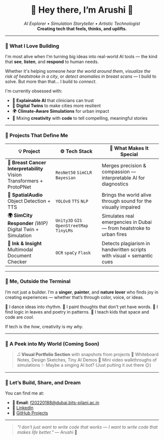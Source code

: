 <h1 align="center">🌻 Hey there, I’m Arushi 🌻</h1>
<p align="center">
  <em>AI Explorer • Simulation Storyteller • Artistic Technologist</em><br>
  <strong>Creating tech that feels, thinks, and uplifts.</strong>
</p>

---

### 🌸 What I Love Building

I'm most alive when I'm turning big ideas into real-world AI tools — the kind that **see**, **listen**, and **respond** to human needs.

Whether it's helping someone *hear the world around them*, *visualize the risk of heatstroke in a city*, or *detect anomalies in breast scans* — I build to solve. But more than that... I build to *connect*.

I'm currently obsessed with:

* 🤖 **Explainable AI** that clinicians can trust
* 🌆 **Digital Twins** to make cities more resilient
* 🌍 **Climate-Aware Simulations** for urban impact
* 🎨 Mixing **creativity** with **code** to tell compelling, meaningful stories

---

### 🌼 Projects That Define Me

| 💡 Project                                                                 | ⚙️ Tech Stack                                   | 🎈 What Makes It Special                                              |
| -------------------------------------------------------------------------- | ----------------------------------------------- | --------------------------------------------------------------------- |
| **🎀 Breast Cancer Interpretability** <br> Vision Transformers + ProtoPNet | `ResNet50` `SimCLR` `Bayesian`                  | Merges precision & compassion — interpretable AI for diagnostics      |
| **🌺 SpatialAudio** <br> Object Detection + TTS                            | `YOLOv8` `TTS` `NLP`                            | Brings the world alive through sound for the visually impaired        |
| **🌍 SimCity Responder** *(WIP)* <br> Digital Twin + Simulation            | `Unity3D` `GIS` `OpenStreetMap` `TinyLMs` | Simulates real emergencies in Dubai — from heatstroke to urban fires  |
| **📄 Ink & Insight** <br> Multimodal Document Checker                      | `OCR` `spaCy` `Flask`                           | Detects plagiarism in handwritten scripts with visual + semantic cues |

---

### 🪷 Me, Outside the Terminal

I’m not just a builder.
I’m a **singer**, **painter**, and **nature lover** who finds joy in creating experiences — whether that’s through color, voice, or ideas.

💃 I dance ideas into rhythm.
🎨 I paint thoughts that don't yet have words.
🌿 I find logic in leaves and poetry in patterns.
🔭 I teach kids that space and code are *cool*.

If tech is the *how*, creativity is my *why*.

---

### 🎈 A Peek into My World (Coming Soon)

> 🎜️ **Visual Portfolio Section** with snapshots from projects
> 🧠 Whiteboard Notes, Design Sketches, Tiny AI Demos
> 🎥 Mini video walkthroughs of simulations
> ✨ Maybe a singing AI bot? (Just putting it out there 😉)

---

### 🤝 Let’s Build, Share, and Dream

You can find me at:

* 📨 **Email**: [f20220188@dubai.bits-pilani.ac.in](mailto:f20220188@dubai.bits-pilani.ac.in)
* 💼 [LinkedIn](https://linkedin.com/in/arushi-srivastava-49b333243)
* 📁 [GitHub Projects](https://github.com/Arushi-Srivastava-16)

---

> *“I don't just want to write code that works — I want to write code that makes life better.”*
> — Arushi 🌻
